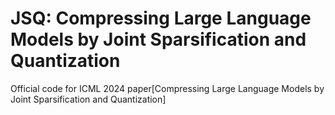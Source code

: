 # JSQ: Compressing Large Language Models by Joint Sparsification and Quantization
Official code for ICML 2024 paper[Compressing Large Language Models by Joint Sparsification and Quantization]
